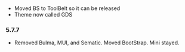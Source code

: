 ### 
- Moved BS to ToolBelt so it can be released
- Theme now called GDS

### 5.7.7
- Removed Bulma, MUI, and Sematic. Moved BootStrap. Mini stayed.
